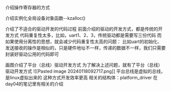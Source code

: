 介绍操作寄存器的方式

介绍实例化全局设备对象函数--kzalloc()

介绍了不适合的驱动开发的代码过程
前面介绍的驱动的开发方式，都是传统的开发方式
代码重复性太多，比如，uart1、2、3，传统驱动都是需要写三份代码
而如果使用分离性的思想，就会减少代码重复性太高的问题：
比如uart的初始化、发送接收的操作是相似的，只是硬件地址不一样，传递的数据不一样，我们只需要封装好驱动公用的代码即可

画图介绍了平台（总线）驱动开发方式
为了解决上述问题，就有了平台（总线）驱动开发方式
![[Pasted image 20240118092717.png]]
平台总线是虚拟的总线，是linux虚拟出来的
这种方式开发效率更高
相关的结构体：platform_driver
在day04的笔记里有相关的介绍

